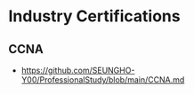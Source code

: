 # Industry Certifications

## CCNA

* https://github.com/SEUNGHO-Y00/ProfessionalStudy/blob/main/CCNA.md

